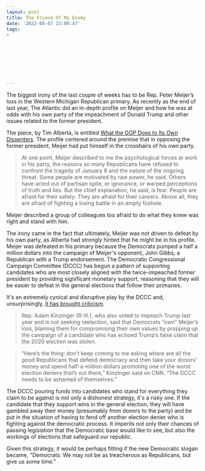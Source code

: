 ```yaml
---
layout: post
title: The Friend Of My Enemy
date: '2022-08-07 23:00:47'
tags:
- 








---
```


The biggest irony of the last couple of weeks has to be Rep. Peter Meijer’s loss in the Western Michigan Republican primary. As recently as the end of last year, The Atlantic did an in-depth profile on Meijer and how he was at odds with his own party of the impeachment of Donald Trump and other issues related to the former president.

The piece, by Tim Alberta, is entitled [What the GOP Does to Its Own Dissenters](https://www.theatlantic.com/magazine/archive/2022/01/peter-meijer-freshman-republican-impeach/620844/). The profile centered around the premise that in opposing the former president, Meijer had put himself in the crosshairs of his own party.

> At one point, Meijer described to me the psychological forces at work in his party, the reasons so many Republicans have refused to confront the tragedy of January 6 and the nature of the ongoing threat. Some people are motivated by raw power, he said. Others have acted out of partisan spite, or ignorance, or warped perceptions of truth and lies. But the chief explanation, he said, is fear. People are afraid for their safety. They are afraid for their careers. Above all, they are afraid of fighting a losing battle in an empty foxhole.

Meijer described a group of colleagues too afraid to do what they knew was right and stand with him.

The irony came in the fact that ultimately, Meijer was not driven to defeat by his own party, as Alberta had strongly hinted that he might be in his profile. Meijer was defeated in his primary because the Democrats pumped a half a million dollars into the campaign of Meijer's opponent, John Gibbs, a Republican with a Trump endorsement. The Democratic Congressional Campaign Committee (DCCC) has begun a pattern of supporting candidates who are most closely aligned with the twice-impeached former president by providing significant monetary support, reasoning that they will be easier to defeat in the general elections that follow their primaries.

It's an extremely cynical and disruptive play by the DCCC and, unsurprisingly, [it has brought criticism](https://thehill.com/homenews/campaign/3586542-meijer-loss-sparks-new-criticism-of-democratic-meddling-in-gop-primaries/).

> Rep. Adam Kinzinger (R-Ill.), who also voted to impeach Trump last year and is not seeking reelection, said that Democrats “own” Meijer’s loss, blaming them for compromising their own values by propping up the campaign of a candidate who has echoed Trump’s false claim that the 2020 election was stolen.

> “Here’s the thing: don’t keep coming to me asking where are all the good Republicans that defend democracy and then take your donors’ money and spend half-a-million dollars promoting one of the worst election deniers that’s out there,” Kinzinger said on CNN. “The DCCC needs to be ashamed of themselves.”

The DCCC pouring funds into candidates who stand for everything they claim to be against is not only a dishonest strategy, it's a risky one. If the candidate that they support wins in the general election, they will have gambled away their money (presumably from donors to the party) and be put in the situation of having to fend off another election denier who is fighting against the democratic process. It imperils not only their chances of passing legislation that the Democratic base would like to see, but also the workings of elections that safeguard our republic.

Given this strategy, it would be perhaps fitting if the new Democratic slogan became, "Democrats: We may not be as treacherous as Republicans, but give us some time."

